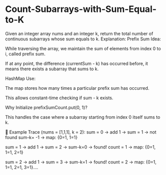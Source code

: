 # Count-Subarrays-with-Sum-Equal-to-K
Given an integer array nums and an integer k, return the total number of continuous subarrays whose sum equals to k.
 Explanation:
Prefix Sum Idea:

While traversing the array, we maintain the sum of elements from index 0 to i, called prefix sum.

If at any point, the difference (currentSum - k) has occurred before, it means there exists a subarray that sums to k.

HashMap Use:

The map stores how many times a particular prefix sum has occurred.

This allows constant-time checking if sum - k exists.

Why Initialize prefixSumCount.put(0, 1)?

This handles the case where a subarray starting from index 0 itself sums to k.

🔢 Example Trace (nums = [1,1,1], k = 2):
sum = 0 → add 1 → sum = 1 → not found sum-k= -1 → map: {0=1, 1=1}

sum = 1 → add 1 → sum = 2 → sum-k=0 → found! count = 1 → map: {0=1, 1=1, 2=1}

sum = 2 → add 1 → sum = 3 → sum-k=1 → found! count = 2 → map: {0=1, 1=1, 2=1, 3=1}....
